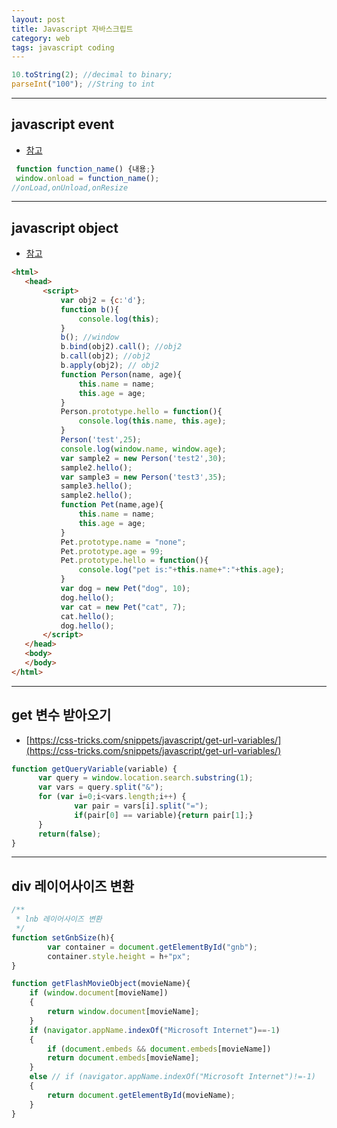 ```yaml
---
layout: post
title: Javascript 자바스크립트
category: web
tags: javascript coding
---
```


```javascript
10.toString(2); //decimal to binary;
parseInt("100"); //String to int
```

---

## javascript event
* [참고](https://www.w3schools.com/js/js_events.asp)

```javascript
 function function_name() {내용;}
 window.onload = function_name();
//onLoad,onUnload,onResize
```

---

## javascript object
* [참고](https://developer.mozilla.org/ko/docs/Learn/JavaScript/Objects/Basics)

```html
<html>
   <head>
       <script>
           var obj2 = {c:'d'};
           function b(){
               console.log(this);
           }
           b(); //window
           b.bind(obj2).call(); //obj2
           b.call(obj2); //obj2
           b.apply(obj2); // obj2
           function Person(name, age){
               this.name = name;
               this.age = age;
           }
           Person.prototype.hello = function(){
               console.log(this.name, this.age);
           }
           Person('test',25);
           console.log(window.name, window.age);
           var sample2 = new Person('test2',30);
           sample2.hello();
           var sample3 = new Person('test3',35);
           sample3.hello();
           sample2.hello();
           function Pet(name,age){
               this.name = name;
               this.age = age;
           }
           Pet.prototype.name = "none";
           Pet.prototype.age = 99;
           Pet.prototype.hello = function(){
               console.log("pet is:"+this.name+":"+this.age);
           }
           var dog = new Pet("dog", 10);
           dog.hello();
           var cat = new Pet("cat", 7);
           cat.hello();
           dog.hello();
       </script>
   </head>
   <body>
   </body>
</html>
```

---

## get 변수 받아오기

* [https://css-tricks.com/snippets/javascript/get-url-variables/](https://css-tricks.com/snippets/javascript/get-url-variables/)

```javascript
function getQueryVariable(variable) {
      var query = window.location.search.substring(1);
      var vars = query.split("&");
      for (var i=0;i<vars.length;i++) {
              var pair = vars[i].split("=");
              if(pair[0] == variable){return pair[1];}
      }
      return(false);
}
```

---

## div 레이어사이즈 변환
```javascript
/**
 * lnb 레이어사이즈 변환
 */
function setGnbSize(h){
        var container = document.getElementById("gnb");
        container.style.height = h+"px";
}

function getFlashMovieObject(movieName){
    if (window.document[movieName]) 
    {
        return window.document[movieName];
    }
    if (navigator.appName.indexOf("Microsoft Internet")==-1)
    {
        if (document.embeds && document.embeds[movieName])
        return document.embeds[movieName]; 
    }
    else // if (navigator.appName.indexOf("Microsoft Internet")!=-1)
    {
        return document.getElementById(movieName);
    }
}
```